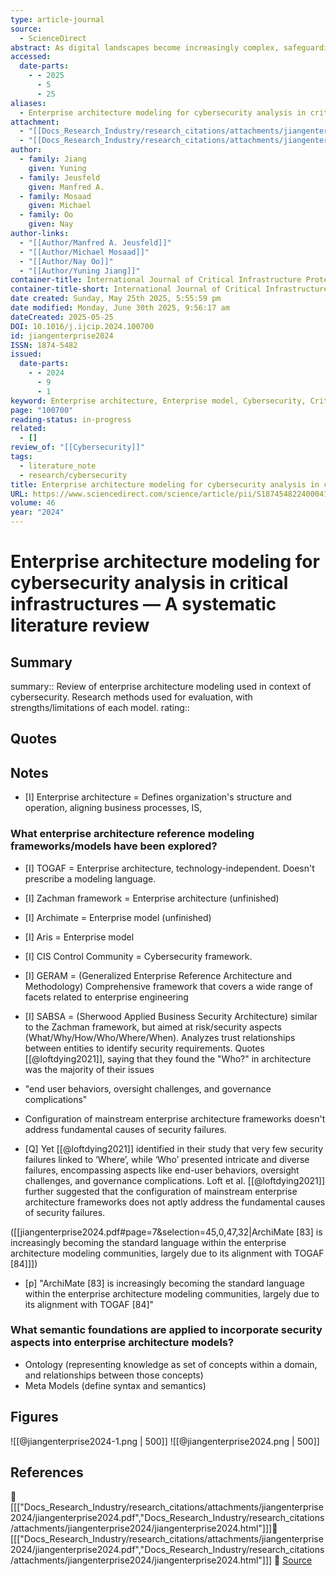 ```yaml
---
type: article-journal
source:
  - ScienceDirect
abstract: As digital landscapes become increasingly complex, safeguarding sensitive information and systems against cyber threats has become a paramount concern for organizations. This paper provides a comprehensive review of how enterprise architecture modeling is used in the context of cybersecurity assessment, particularly focusing on critical infrastructures. The use of enterprise architecture models for cybersecurity is motivated by the main purpose of enterprise architecture, namely to represent and manage business and IT assets and their interdependence. While enterprise architecture modeling originally served to assess Business/IT alignment, they are increasingly used to assess the cybersecurity of the enterprise. The research questions explored include the types of enterprise architecture models used for cybersecurity assessment, how security aspects are incorporated into these models, the theoretical frameworks and reference theories applied, the research methods used for evaluation, and the strengths and limitations of these models in supporting cybersecurity assessment. This review encompasses research papers published before 2024, focusing on high-quality research from peer-reviewed journals and reputable conferences, thereby providing a structured and comprehensive overview of the current state of research in this domain.
accessed:
  date-parts:
    - - 2025
      - 5
      - 25
aliases:
  - Enterprise architecture modeling for cybersecurity analysis in critical infrastructures — A systematic literature review
attachment:
  - "[[Docs_Research_Industry/research_citations/attachments/jiangenterprise2024/jiangenterprise2024.html|HTML]]"
  - "[[Docs_Research_Industry/research_citations/attachments/jiangenterprise2024/jiangenterprise2024.pdf|PDF]]"
author:
  - family: Jiang
    given: Yuning
  - family: Jeusfeld
    given: Manfred A.
  - family: Mosaad
    given: Michael
  - family: Oo
    given: Nay
author-links:
  - "[[Author/Manfred A. Jeusfeld]]"
  - "[[Author/Michael Mosaad]]"
  - "[[Author/Nay Oo]]"
  - "[[Author/Yuning Jiang]]"
container-title: International Journal of Critical Infrastructure Protection
container-title-short: International Journal of Critical Infrastructure Protection
date created: Sunday, May 25th 2025, 5:55:59 pm
date modified: Monday, June 30th 2025, 9:56:17 am
dateCreated: 2025-05-25
DOI: 10.1016/j.ijcip.2024.100700
id: jiangenterprise2024
ISSN: 1874-5482
issued:
  date-parts:
    - - 2024
      - 9
      - 1
keyword: Enterprise architecture, Enterprise model, Cybersecurity, Critical infrastructure
page: "100700"
reading-status: in-progress
related:
  - []
review_of: "[[Cybersecurity]]"
tags:
  - literature_note
  - research/cybersecurity
title: Enterprise architecture modeling for cybersecurity analysis in critical infrastructures — A systematic literature review
URL: https://www.sciencedirect.com/science/article/pii/S1874548224000416
volume: 46
year: "2024"
---
```


# Enterprise architecture modeling for cybersecurity analysis in critical infrastructures — A systematic literature review

## Summary
summary:: Review of enterprise architecture modeling used in context of cybersecurity. Research methods used for evaluation, with strengths/limitations of each model.
rating::

## Quotes

## Notes
- [I] Enterprise architecture = Defines organization's structure and operation, aligning business processes, IS, 

### What enterprise architecture reference modeling frameworks/models have been explored?
- [I] TOGAF = Enterprise architecture, technology-independent. Doesn't prescribe a modeling language. 
- [I] Zachman framework = Enterprise architecture (unfinished)
- [I] Archimate = Enterprise model (unfinished)
- [I] Aris = Enterprise model
- [I] CIS Control Community = Cybersecurity framework.
- [I] GERAM = (Generalized Enterprise Reference Architecture and Methodology) Comprehensive framework that covers a wide range of facets related to enterprise engineering
- [I] SABSA = (Sherwood Applied Business Security Architecture) similar to the Zachman framework, but aimed at risk/security aspects (What/Why/How/Who/Where/When). Analyzes trust relationships between entities to identify security requirements.
Quotes [[@loftdying2021]], saying that they found the "Who?" in architecture was the majority of their issues
- "end user behaviors, oversight challenges, and governance complications"
- Configuration of mainstream enterprise architecture frameworks doesn't address fundamental causes of security failures.

 - [Q] Yet [[@loftdying2021]] identified in their study that very few security failures linked to ‘Where’, while ‘Who’ presented intricate and diverse failures, encompassing aspects like end-user behaviors, oversight challenges, and governance complications. Loft et al. [[@loftdying2021]] further suggested that the configuration of mainstream enterprise architecture frameworks does not aptly address the fundamental causes of security failures.

 ([[jiangenterprise2024.pdf#page=7&selection=45,0,47,32|ArchiMate [83] is increasingly becoming the standard language within the enterprise architecture modeling communities, largely due to its alignment with TOGAF [84]]])
 - [p] "ArchiMate [83] is increasingly becoming the standard language within the enterprise architecture modeling communities, largely due to its alignment with TOGAF [84]"

### What semantic foundations are applied to incorporate security aspects into enterprise architecture models?
- Ontology (representing knowledge as set of concepts within a domain, and relationships between those concepts)
- Meta Models (define syntax and semantics)

## Figures
![[@jiangenterprise2024-1.png | 500]]
![[@jiangenterprise2024.png | 500]]

## References
📄 [[["Docs_Research_Industry/research_citations/attachments/jiangenterprise2024/jiangenterprise2024.pdf","Docs_Research_Industry/research_citations/attachments/jiangenterprise2024/jiangenterprise2024.html"]]]📄 [[["Docs_Research_Industry/research_citations/attachments/jiangenterprise2024/jiangenterprise2024.pdf","Docs_Research_Industry/research_citations/attachments/jiangenterprise2024/jiangenterprise2024.html"]]]
🔗 [Source](https://www.sciencedirect.com/science/article/pii/S1874548224000416)

